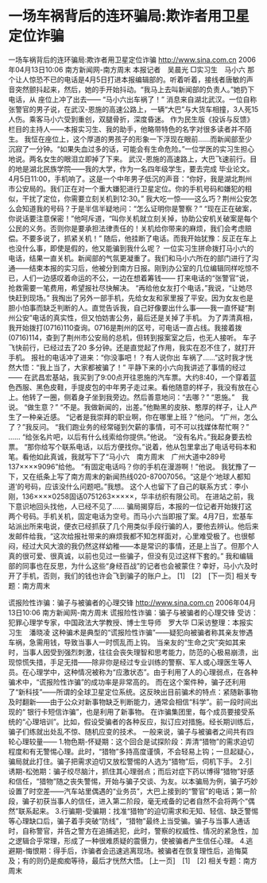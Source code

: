 # 一场车祸背后的连环骗局:欺诈者用卫星定位诈骗

一场车祸背后的连环骗局:欺诈者用卫星定位诈骗
http://www.sina.com.cn 2006年04月13日10:06 南方新闻网-南方周末
本报记者　吴晨光
□实习生　马小六
那个让人惊恐不已的电话是4月5日打进本报编辑部的。听着听着，接线者唐敏的声音突然颤抖起来，然后，她的手开始抖动。“我马上去叫新闻部的负责人。”她扔下电话，从
座位上冲了出去——
“马小六出车祸了！”
消息来自湖北武汉。一位自称张警官的男子说，在武汉-恩施的高速公路上，一辆“大巴”与大货车相撞，3人死15人伤。乘客马小六受到重创，双腿骨折，深度昏迷。
作为民生版《投诉与反馈》栏目的主持人——本报实习生、我的助手，他略带特色的名字对很多读者并不陌生。
我怔在座位上，这个厚道的男孩子的形象一下浮现在眼前……而新闻部至少沉寂了一分钟。“如果失血过多的话，可能会有生命危险。”一位学医的实习生担心地说。两名女生的眼泪立即掉了下来。
武汉-恩施的高速路上，大巴飞速前行。目的地是湖北民族学院——我的大学，作为一名四年级学生，要去完成
毕业论文。
4月5日11∶00，手机响了。这是一个中年男子低沉的声音：“你好，我是湖北荆州市公安局的。我们正在对一个重大嫌犯进行卫星定位。你的手机号码和嫌犯的相似，干扰了定位，你需要立刻关机到12∶30。”
我大吃一惊——这么巧？荆州公安怎么会知道我的号码？于是半信半疑地问：“怎么证明你是警察？”
“现在正在破案，你说话要注意保密！”他呵斥道，“叫你关机就立刻关掉，协助公安机关破案是每个公民的义务。否则你是要承担法律责任的！关机给你带来的麻烦，我们会考虑赔偿。不要多说了，抓紧关机！”
随后，他挂断了电话。而我开始犹豫：反正在车上也没什么事，即使是假的，他又能骗到我什么呢？
一位实习生拼命拨打马小六的电话，结果一直关机。新闻部的气氛更凝重了。我们和马小六所在的部门进行了沟通——结束本报的实习后，他被分到南方日报。刚到办公室的几位编辑同样吃惊不已，人们一边感叹着命运的不公，一边在想着筹钱——
打来电话的“张警官”说，抢救需要一笔费用，希望报社尽快解决。
“再给他女友打个电话，”我说，“让她尽快赶到现场。”
我掏出了另外一部手机，先给女友和家里报了平安。因为女友也是胆小怕事而缺乏判断的人。直觉告诉我，自己好像要出什么事——我一直怀疑“荆州公安”电话的真实性，但又怕妨害公务，最后还是关掉了手机。
为了弄清真相，我开始拨打(0716)110查询。0716是荆州的区号，可电话一直占线。我接着拨(0716)114，查到了荆州市公安局的总机，但转到报案室之后，也无人接听。
车子飞快前行，已经过去了20 多分钟。还是直觉起了作用，我实在忍不住了，就打开手机。
报社的电话冲了进来：“你没事吧！？有人说你出
车祸了……”这时我才恍然大悟：“我上当了，大家都被骗了！”
平静下来的小六向我讲述了事情的经过——
在武昌宏基站，我买到了9∶00点开往恩施的汽车票。大约8∶40，一个穿着蓝色西服、黑色皮鞋，手提皮包的中年男子走过来。看他随意的样子，我没有放在心上。他转了一圈，侧着身子坐到我旁边。然后善意地问：“去哪？”
“恩施。”　我说。
“做生意？”
“不是。我做新闻的，出差。”他黝黑的皮肤、憨厚的样子，让人产生了一种亲近感。
“记者是我崇拜的职业啊，你在哪里上班？”他问。
“广州，怎么了？”我反问。
“我们跑业务的经常碰到欠薪的事情，可不可以找媒体帮忙啊？”
……
“给张名片吧，以后有什么线索给你提供。”他说。
“没有名片。”我起身要去检票。
“那你给写个联系电话，以后方便找你。”说着，他从包里拿出了电话号码本和笔。看他如此真诚，我就写下了“马小六　南方周末　广州大道中289号　137××××9096”给他。
“有固定电话吗？你的手机在漫游啊！”他说。
我犹豫了一下，又在纸条上写了南方周末的新闻热线020-87007056。“这是个‘地球人都知道’的号码，应该没什么问题吧。”我想。
这个人也留下了自己的联系方式：李小刚，136××××0258固话0751263×××××，华丰纺织有限公司。
在进站之前，我下意识地回头找他，人已经不见了……
骗局揭穿后，本报的一位记者开始拨打这两个号码。手机关机，固定电话为空号。而马小六当即报了案。4月7日，宏基车站派出所来电说，便衣已经抓获了几个用类似手段行骗的人，要他去辨认。他后来发邮件给我，“这次给报社带来的麻烦我都不知怎样面对，心里难受极了。也很郁闷，经过大风大浪的我仍然这样幼稚——本是常识的事情，还是上当了。但那个人真的很可爱、很真诚，以前也见过一些骗子，但没有见过这样下套的。”
我和编辑部的同事也在反思，为什么这些“身经百战”的记者也会被蒙住？幸好，马小六及时开了手机，否则，我们的钱也许会飞到骗子的账户上。
[1]　[2]　[下一页]
相关专题：南方周末 

谎报险性诈骗：骗子与被骗者的心理交锋
http://www.sina.com.cn 2006年04月13日10:06 南方新闻网-南方周末
谎报险性诈骗：骗子与被骗者的心理交锋
受访：犯罪心理学专家，中国政法大学教授、博士生导师　罗大华
□采访整理：本报实习生　潘晓凌
这种骗术是典型的“谎报险性诈骗”——疑犯向被骗者称其亲友惨遇车祸，急需用钱，导致当事人一时慌乱而上钩。
当亲友的“生命之灾”突如其来时，当事人因受到强烈刺激，往往会丧失理智和思考能力，防范的心极易崩溃，出现惊慌失措，手足无措——除非你是经过专业训练的警察、军人或心理医生等人员。在心理学中，这种情况被称为“应激状态”。由于利用了人的心理弱点，在各种骗术中，“谎报险性诈骗”的成功率是非常高的。
而在这个案件种，骗子还利用了“新科技”——所谓的全球卫星定位系统。这反映出目前骗术的特点：紧随新事物及时翻新——由于公众对新事物缺乏判断能力，通常会相信“科学”。前一段时间出现的“
银行卡短信诈骗”，也是利用了新事物。
在诈骗集团里，每个成员要接受系统的“心理培训”。比如，假设受骗者的各种反应，拟订应对措施。经长期训练后，骗子们练就出处乱不惊、随机应变的技术。
一般来说，骗子与被骗者之间共有四轮心理较量——
1.物色期-怀疑期：这个回合是试探阶段：弄清“猎物”的需求迫切程度和有无警惕心理。此时，“猎物”多持高度谨慎，不会轻易上钩；一旦起疑心，骗局就此打住。骗子把需求迫切又放松警惕的人选为“猎物”后，伺机下手。
2.引诱期-松弛期：骗子绞尽脑汁，抓住其心理弱点；而后对症下药以博得“猎物”好感和信任，“猎物”随之丧失警惕，开始与骗子交谈、为友。以本骗局为例，骗子巧妙设置了时空差——汽车站里偶遇的“业务员”，大巴上接到的“警官”的电话；第一阶段，骗子初获当事人的信任，进入第二阶段，毫无戒备的记者自然不会将两个“偶然”联系起来。
3.行骗期-受骗期：找准“猎物”的迫切需求和无知、轻信、缺乏警惕等心理缺口后，骗子着手突破“防线”，“猎物”最终上当受骗。骗子与当事人通话时，自称警官，并告之警方在追捕逃犯，此时，警察的权威性、情况的紧急性，加之逻辑合乎常理，形成了一种很难质疑的震慑力，使被骗者产生信任心理。
4.逃避期-悔恨期：得手后，诈骗者会迅速逃离现场。被骗者在恢复理性后，追悔莫及；有的则仍是痴痴等待，最后才恍然大悟。
[上一页]　[1]　[2]
相关专题：南方周末 

